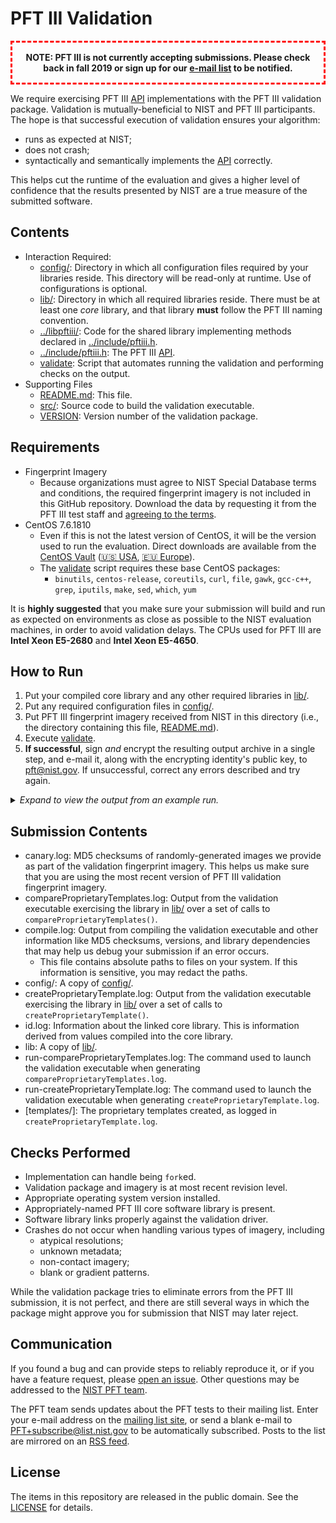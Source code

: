 PFT III Validation
==================


<p style="text-align:center;font-weight:bold;border-color:red;border-style:dashed;padding:15px;">
NOTE: PFT III is not currently accepting submissions. Please check back
in fall 2019 or sign up for our
<a href="https://groups.google.com/a/list.nist.gov/forum/#!forum/pft/join">e-mail list</a> to be notified.
</p>

We require exercising PFT III [API] implementations with the PFT III validation
package. Validation is mutually-beneficial to NIST and PFT III participants. The
hope is that successful execution of validation ensures your algorithm:

 * runs as expected at NIST;
 * does not crash;
 * syntactically and semantically implements the [API] correctly.

This helps cut the runtime of the evaluation and gives a higher level of
confidence that the results presented by NIST are a true measure of the
submitted software.

Contents
--------
 * Interaction Required:
   - [config/]: Directory in which all configuration files required by your
     libraries reside. This directory will be read-only at runtime. Use of
     configurations is optional.
   - [lib/]: Directory in which all required libraries reside. There must be at
     least one *core* library, and that library **must** follow the PFT III
     naming convention.
   - [../libpftiii/]: Code for the shared library implementing methods
     declared in [../include/pftiii.h].
   - [../include/pftiii.h]: The PFT III [API].
   - [validate]: Script that automates running the validation and performing
     checks on the output.
 * Supporting Files
   - [README.md]: This file.
   - [src/]: Source code to build the validation executable.
   - [VERSION]: Version number of the validation package.

Requirements
------------

 * Fingerprint Imagery
   - Because organizations must agree to NIST Special Database terms and
     conditions, the required fingerprint imagery is not included in this GitHub
     repository. Download the data by requesting it from the PFT III test
     staff and [agreeing to the terms].
 * CentOS 7.6.1810
   - Even if this is not the latest version of CentOS, it will be the version
     used to run the evaluation. Direct downloads are available from the [CentOS
     Vault] ([🇺🇸 USA], [🇪🇺 Europe]).
   - The [validate] script  requires these base CentOS packages:
      - `binutils`, `centos-release`, `coreutils`, `curl`, `file`, `gawk`,
        `gcc-c++`, `grep`, `iputils`, `make`, `sed`, `which`, `yum`

It is **highly suggested** that you make sure your submission will build and run
as expected on environments as close as possible to the NIST evaluation
machines, in order to avoid validation delays. The CPUs used for PFT III are
**Intel Xeon E5-2680** and **Intel Xeon E5-4650**.

How to Run
----------
 1. Put your compiled core library and any other required libraries in [lib/].
 2. Put any required configuration files in [config/].
 3. Put PFT III fingerprint imagery received from NIST in this directory (i.e.,
    the directory containing this file, [README.md]).
 4. Execute [validate].
 5. **If successful**, sign *and* encrypt the resulting output archive in a
    single step, and e-mail it, along with the encrypting identity's public key,
    to pft@nist.gov. If unsuccessful, correct any errors described and try
    again.

<details>
  <summary><em>Expand to view the output from an example run.</em></summary>

```
$ cp /path/to/libpftiii_nfseg_5001.so lib/
$ cp /path/to/config.txt config/
$ cp /path/to/pftiii_validation_images_*.tar.gz .
$ ./validate

PFT III Validation (201906141310) -- Mon Jul  1 13:09:36 EDT 2019
================================================================================
Checking for required packages... [OKAY]
Checking for previous validation attempts... [OKAY]
Checking validation version... (no Internet connection) [SKIP]
Checking OS and version... (CentOS 7.6.1810) [OKAY]
Checking for validation images... [OKAY]
Checking validation image versions... [OKAY]
Looking for core library... (libpftiii_nbispftiii_5001.so) [OKAY]
Checking for known environment variables... [OKAY]
Building... [OKAY]
Checking API version... [OKAY]
Testing createProprietaryTemplate()... [OKAY]
Checking createProprietaryTemplate() logs... [OKAY]
Testing compareProprietaryTemplates()... [OKAY]
Checking compareProprietaryTemplates() logs... [OKAY]
Creating validation submission... (pftiii_validation_nbispftiii_5001.tar.gz) [OKAY]

================================================================================
You have successfully completed the first step in PFT III validation. Please
sign and encrypt the file listed below, send it to pft@nist.gov, and
await a notification.

 -> pftiii_validation_nbispftiii_5001.tar.gz

Example of signing and encrypting with GnuPG:
gpg --output pftiii_validation_nbispftiii_5001.tar.gz.asc \
    --default-key jdoe@nbispftiii.com \
    --recipient pft@nist.gov \
    --recipient jdoe@nbispftiii.com \
    --armor --sign --encrypt \
    pftiii_validation_nbispftiii_5001.tar.gz

Additionally, be sure to include the public key of the identity that signed the
validation package. This key must be the key whose key fingerprint was printed
on the PFT III application.

Example of extracting public key with GnuPG:
gpg --output nbispftiii_5001_pftiii_public_key.asc --armor \
    --export jdoe@nbispftiii.com
================================================================================

================================================================================
IMPORTANT: This script was unable to check, so please ensure that you are using
the latest version of the PFT III validation package before submitting. Using
the latest version of the validation package is a requirement. You are
currently running with version 201906141310.

Information:
https://github.com/usnistgov/pft/tree/master/pftiii/validation
Version:
https://github.com/usnistgov/pft/tree/master/pftiii/validation/VERSION
Download:
https://github.com/usnistgov/pft/releases
================================================================================
```
</details>

Submission Contents
-------------------
 * canary.log: MD5 checksums of randomly-generated images we provide as part of
   the validation fingerprint imagery. This helps us make sure that you are
   using the most recent version of PFT III validation fingerprint imagery.
 * compareProprietaryTemplates.log: Output from the validation executable
   exercising the library in [lib/] over a set of calls to
   `compareProprietaryTemplates()`.
 * compile.log: Output from compiling the validation executable and other
   information like MD5 checksums, versions, and library dependencies that may
   help us debug your submission if an error occurs.
    - This file contains absolute paths to files on your system. If this
      information is sensitive, you may redact the paths.
 * config/: A copy of [config/].
 * createProprietaryTemplate.log: Output from the validation executable
   exercising the library in [lib/] over a set of calls to
   `createProprietaryTemplate()`.
 * id.log: Information about the linked core library. This is information
   derived from values compiled into the core library.
 * lib: A copy of [lib/].
 * run-compareProprietaryTemplates.log: The command used to launch the
   validation executable when generating `compareProprietaryTemplates.log`.
 * run-createProprietaryTemplate.log: The command used to launch the validation
   executable when generating `createProprietaryTemplate.log`.
 * [templates/]: The proprietary templates created, as logged in
   `createProprietaryTemplate.log`.

Checks Performed
----------------

 * Implementation can handle being `fork`ed.
 * Validation package and imagery is at most recent revision level.
 * Appropriate operating system version installed.
 * Appropriately-named PFT III core software library is present.
 * Software library links properly against the validation driver.
 * Crashes do not occur when handling various types of imagery, including
   - atypical resolutions;
   - unknown metadata;
   - non-contact imagery;
   - blank or gradient patterns.

While the validation package tries to eliminate errors from the PFT III
submission, it is not perfect, and there are still several ways in which the
package might approve you for submission that NIST may later reject.

Communication
-------------
If you found a bug and can provide steps to reliably reproduce it, or if you
have a feature request, please [open an issue]. Other questions may be addressed
to the [NIST PFT team].

The PFT team sends updates about the PFT tests to their mailing list. Enter your
e-mail address on the [mailing list site], or send a blank e-mail to
PFT+subscribe@list.nist.gov to be automatically subscribed. Posts to the list
are mirrored on an [RSS feed].

License
-------
The items in this repository are released in the public domain. See the
[LICENSE] for details.

[API]: https://pages.nist.gov/pft/doc/pftiii/api/
[CentOS Vault]: http://vault.centos.org/
[🇺🇸 USA]: http://mirror.umd.edu/centos/7.6.1810/isos/x86_64/CentOS-7-x86_64-Everything-1810.iso
[🇪🇺 Europe]: http://centos.mirrors.proxad.net/7.6.1810/isos/x86_64/CentOS-7-x86_64-Everything-1810.iso
[lib/]: https://github.com/usnistgov/pft/blob/master/pftiii/validation/lib
[../libpftiii/]: https://github.com/usnistgov/pft/blob/master/pftiii/libpftiii
[../include/pftiii.h]: https://github.com/usnistgov/pft/blob/master/pftiii/include/pftiii.h
[bin/]: https://github.com/usnistgov/pft/blob/master/pftiii/validation/bin
[config/]: https://github.com/usnistgov/pft/blob/master/pftiii/validation/config
[README.md]: https://github.com/usnistgov/pft/blob/master/pftiii/validation/README.md
[src/]: https://github.com/usnistgov/pft/blob/master/pftiii/validation/src
[VERSION]: https://github.com/usnistgov/pft/blob/master/pftiii/validation/VERSION
[validate]: https://github.com/usnistgov/pft/blob/master/pftiii/validation/validate
[NIST PFT team]: mailto:pft@nist.gov
[open an issue]: https://github.com/usnistgov/pft/issues
[mailing list site]: https://groups.google.com/a/list.nist.gov/forum/#!forum/pft/join
[RSS feed]: https://groups.google.com/a/list.nist.gov/forum/feed/pft/msgs/rss.xml
[LICENSE]: https://github.com/usnistgov/pft/blob/master/LICENSE.md
[test plan]: https://pages.nist.gov/pft/doc/pftiii/testplan.pdf
[agreeing to the terms]: https://pages.nist.gov/pft/doc/pftiii/validation_dataset_agreement.pdf

